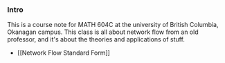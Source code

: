 ### **Intro**

This is a course note for MATH 604C at the university of British Columbia, Okanagan campus. This class is all about network flow from an old professor, and it's about the theories and applications of stuff. 

* [[Network Flow Standard Form]]